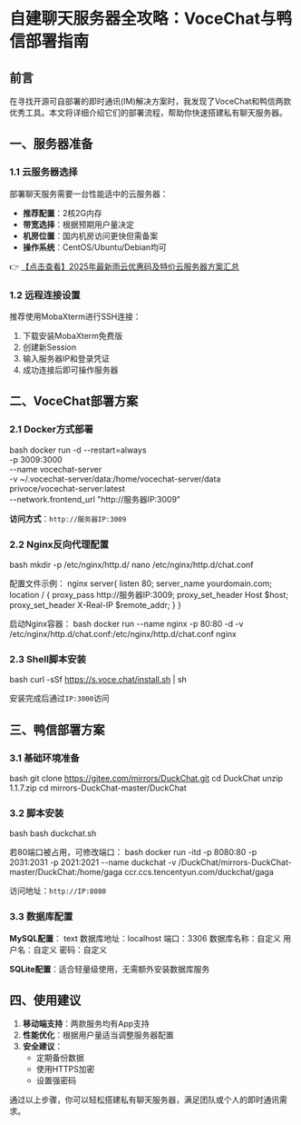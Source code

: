 # 自建聊天服务器全攻略：VoceChat与鸭信部署指南

## 前言

在寻找开源可自部署的即时通讯(IM)解决方案时，我发现了VoceChat和鸭信两款优秀工具。本文将详细介绍它们的部署流程，帮助你快速搭建私有聊天服务器。

## 一、服务器准备

### 1.1 云服务器选择

部署聊天服务需要一台性能适中的云服务器：

- **推荐配置**：2核2G内存
- **带宽选择**：根据预期用户量决定
- **机房位置**：国内机房访问更快但需备案
- **操作系统**：CentOS/Ubuntu/Debian均可

👉 [【点击查看】2025年最新雨云优惠码及特价云服务器方案汇总](https://bit.ly/RainYun)

### 1.2 远程连接设置

推荐使用MobaXterm进行SSH连接：

1. 下载安装MobaXterm免费版
2. 创建新Session
3. 输入服务器IP和登录凭证
4. 成功连接后即可操作服务器

## 二、VoceChat部署方案

### 2.1 Docker方式部署

bash
docker run -d --restart=always \
  -p 3009:3000 \
  --name vocechat-server \
  -v ~/.vocechat-server/data:/home/vocechat-server/data \
  privoce/vocechat-server:latest \
  --network.frontend_url "http://服务器IP:3009"

**访问方式**：`http://服务器IP:3009`

### 2.2 Nginx反向代理配置

bash
mkdir -p /etc/nginx/http.d/
nano /etc/nginx/http.d/chat.conf

配置文件示例：
nginx
server{
    listen 80;
    server_name yourdomain.com;
    location / {
        proxy_pass http://服务器IP:3009;
        proxy_set_header Host $host;
        proxy_set_header X-Real-IP $remote_addr;
    }
}

启动Nginx容器：
bash
docker run --name nginx -p 80:80 -d -v /etc/nginx/http.d/chat.conf:/etc/nginx/http.d/chat.conf nginx

### 2.3 Shell脚本安装

bash
curl -sSf https://s.voce.chat/install.sh | sh

安装完成后通过`IP:3000`访问

## 三、鸭信部署方案

### 3.1 基础环境准备

bash
git clone https://gitee.com/mirrors/DuckChat.git
cd DuckChat
unzip 1.1.7.zip
cd mirrors-DuckChat-master/DuckChat

### 3.2 脚本安装

bash
bash duckchat.sh

若80端口被占用，可修改端口：
bash
docker run -itd -p 8080:80 -p 2031:2031 -p 2021:2021 --name duckchat -v /DuckChat/mirrors-DuckChat-master/DuckChat:/home/gaga ccr.ccs.tencentyun.com/duckchat/gaga

访问地址：`http://IP:8080`

### 3.3 数据库配置

**MySQL配置**：
text
数据库地址：localhost
端口：3306
数据库名称：自定义
用户名：自定义
密码：自定义

**SQLite配置**：适合轻量级使用，无需额外安装数据库服务

## 四、使用建议

1. **移动端支持**：两款服务均有App支持
2. **性能优化**：根据用户量适当调整服务器配置
3. **安全建议**：
   - 定期备份数据
   - 使用HTTPS加密
   - 设置强密码

通过以上步骤，你可以轻松搭建私有聊天服务器，满足团队或个人的即时通讯需求。
